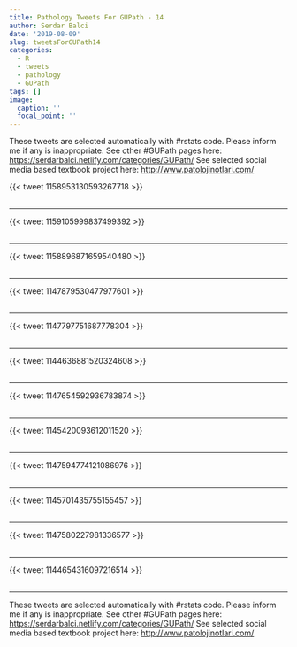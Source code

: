 ```yaml
---
title: Pathology Tweets For GUPath - 14
author: Serdar Balci
date: '2019-08-09'
slug: tweetsForGUPath14
categories:
  - R
  - tweets
  - pathology
  - GUPath
tags: []
image:
  caption: ''
  focal_point: ''
---
```



These tweets are selected automatically with #rstats code. Please inform me if any is inappropriate.
See other #GUPath pages here: https://serdarbalci.netlify.com/categories/GUPath/ 
See selected social media based textbook project here: http://www.patolojinotlari.com/

{{< tweet 1158953130593267718 >}}
<br>
<br>
<hr>
{{< tweet 1159105999837499392 >}}
<br>
<br>
<hr>
{{< tweet 1158896871659540480 >}}
<br>
<br>
<hr>
{{< tweet 1147879530477977601 >}}
<br>
<br>
<hr>
{{< tweet 1147797751687778304 >}}
<br>
<br>
<hr>
{{< tweet 1144636881520324608 >}}
<br>
<br>
<hr>
{{< tweet 1147654592936783874 >}}
<br>
<br>
<hr>
{{< tweet 1145420093612011520 >}}
<br>
<br>
<hr>
{{< tweet 1147594774121086976 >}}
<br>
<br>
<hr>
{{< tweet 1145701435755155457 >}}
<br>
<br>
<hr>
{{< tweet 1147580227981336577 >}}
<br>
<br>
<hr>
{{< tweet 1144654316097216514 >}}
<br>
<br>
<hr>


These tweets are selected automatically with #rstats code. Please inform me if any is inappropriate.
See other #GUPath pages here: https://serdarbalci.netlify.com/categories/GUPath/ 
See selected social media based textbook project here: http://www.patolojinotlari.com/
